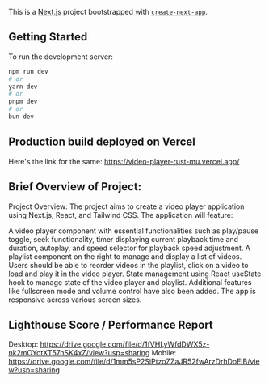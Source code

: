 This is a [Next.js](https://nextjs.org/) project bootstrapped with [`create-next-app`](https://github.com/vercel/next.js/tree/canary/packages/create-next-app).

## Getting Started

To run the development server:

```bash
npm run dev
# or
yarn dev
# or
pnpm dev
# or
bun dev
```

## Production build deployed on Vercel

Here's the link for the same: https://video-player-rust-mu.vercel.app/

## Brief Overview of Project:
Project Overview:
The project aims to create a video player application using Next.js, React, and Tailwind CSS. The application will feature:

A video player component with essential functionalities such as play/pause toggle, seek functionality, timer displaying current playback time and duration, autoplay, and speed selector for playback speed adjustment.
A playlist component on the right to manage and display a list of videos. Users should be able to reorder videos in the playlist, click on a video to load and play it in the video player.
State management using React useState hook to manage state of the video player and playlist.
Additional features like fullscreen mode and volume control have also been added.
The app is responsive across various screen sizes.

## Lighthouse Score / Performance Report

Desktop: https://drive.google.com/file/d/1fVHLyWfdDWX5z-nk2mOYotXT57nSK4xZ/view?usp=sharing
Mobile: https://drive.google.com/file/d/1mm5sP2SiPtzoZZaJR52fwArzDrhDoElB/view?usp=sharing
